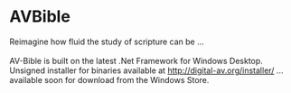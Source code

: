 # AVBible
Reimagine how fluid the study of scripture can be ...<br/><br/>
AV-Bible is built on the latest .Net Framework for Windows Desktop.<br/>
Unsigned installer for binaries available at http://digital-av.org/installer/ ... available soon for download from the Windows Store.
